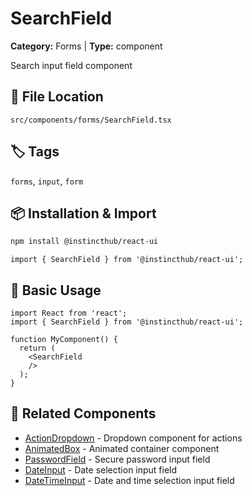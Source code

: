 # SearchField

**Category:** Forms | **Type:** component

Search input field component

## 📁 File Location

`src/components/forms/SearchField.tsx`

## 🏷️ Tags

`forms`, `input`, `form`

## 📦 Installation & Import

```bash
npm install @instincthub/react-ui
```

```tsx
import { SearchField } from '@instincthub/react-ui';
```

## 🚀 Basic Usage

```tsx
import React from 'react';
import { SearchField } from '@instincthub/react-ui';

function MyComponent() {
  return (
    <SearchField
    />
  );
}
```

## 🔗 Related Components

- [ActionDropdown](./ActionDropdown.md) - Dropdown component for actions
- [AnimatedBox](./AnimatedBox.md) - Animated container component
- [PasswordField](./PasswordField.md) - Secure password input field
- [DateInput](./DateInput.md) - Date selection input field
- [DateTimeInput](./DateTimeInput.md) - Date and time selection input field

